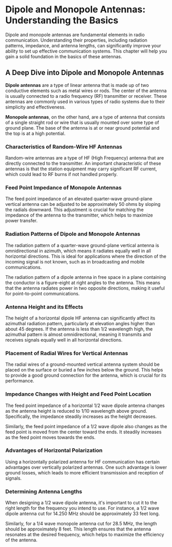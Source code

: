 # Dipole and Monopole Antennas: Understanding the Basics

Dipole and monopole antennas are fundamental elements in radio communication. Understanding their properties, including radiation patterns, impedance, and antenna lengths, can significantly improve your ability to set up effective communication systems. This chapter will help you gain a solid foundation in the basics of these antennas.

## A Deep Dive into Dipole and Monopole Antennas

**Dipole antennas** are a type of linear antenna that is made up of two conductive elements such as metal wires or rods. The center of the antenna is usually connected to a radio frequency (RF) transmitter or receiver. These antennas are commonly used in various types of radio systems due to their simplicity and effectiveness.

**Monopole antennas**, on the other hand, are a type of antenna that consists of a single straight rod or wire that is usually mounted over some type of ground plane. The base of the antenna is at or near ground potential and the top is at a high potential.

### Characteristics of Random-Wire HF Antennas

Random-wire antennas are a type of HF (High Frequency) antenna that are directly connected to the transmitter. An important characteristic of these antennas is that the station equipment may carry significant RF current, which could lead to RF burns if not handled properly. 

### Feed Point Impedance of Monopole Antennas

The feed point impedance of an elevated quarter-wave ground-plane vertical antenna can be adjusted to be approximately 50 ohms by sloping the radials downward. This adjustment is crucial for matching the impedance of the antenna to the transmitter, which helps to maximize power transfer.

### Radiation Patterns of Dipole and Monopole Antennas

The radiation pattern of a quarter-wave ground-plane vertical antenna is omnidirectional in azimuth, which means it radiates equally well in all horizontal directions. This is ideal for applications where the direction of the incoming signal is not known, such as in broadcasting and mobile communications.

The radiation pattern of a dipole antenna in free space in a plane containing the conductor is a figure-eight at right angles to the antenna. This means that the antenna radiates power in two opposite directions, making it useful for point-to-point communications.

### Antenna Height and its Effects

The height of a horizontal dipole HF antenna can significantly affect its azimuthal radiation pattern, particularly at elevation angles higher than about 45 degrees. If the antenna is less than 1/2 wavelength high, the azimuthal pattern is almost omnidirectional, meaning it transmits and receives signals equally well in all horizontal directions.

### Placement of Radial Wires for Vertical Antennas

The radial wires of a ground-mounted vertical antenna system should be placed on the surface or buried a few inches below the ground. This helps to provide a good ground connection for the antenna, which is crucial for its performance.

### Impedance Changes with Height and Feed Point Location

The feed point impedance of a horizontal 1/2 wave dipole antenna changes as the antenna height is reduced to 1/10 wavelength above ground. Specifically, the impedance steadily increases as the height decreases.

Similarly, the feed point impedance of a 1/2 wave dipole also changes as the feed point is moved from the center toward the ends. It steadily increases as the feed point moves towards the ends.

### Advantages of Horizontal Polarization

Using a horizontally polarized antenna for HF communication has certain advantages over vertically polarized antennas. One such advantage is lower ground losses, which leads to more efficient transmission and reception of signals.

### Determining Antenna Lengths

When designing a 1/2 wave dipole antenna, it's important to cut it to the right length for the frequency you intend to use. For instance, a 1/2 wave dipole antenna cut for 14.250 MHz should be approximately 33 feet long.

Similarly, for a 1/4 wave monopole antenna cut for 28.5 MHz, the length should be approximately 8 feet. This length ensures that the antenna resonates at the desired frequency, which helps to maximize the efficiency of the antenna.